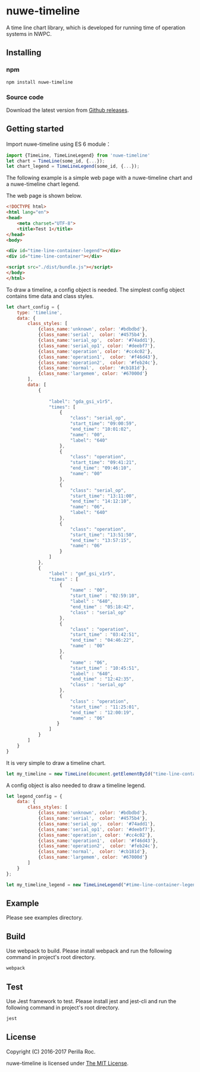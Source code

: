 # nuwe-timeline

A time line chart library, which is developed for running time of operation systems in NWPC.

## Installing

### npm

```
npm install nuwe-timeline
```
### Source code

Download the latest version from [Github releases](https://github.com/perillaroc/nuwe-timeline/releases).

## Getting started

Import nuwe-timeline using ES 6 module：

```javascript
import {TimeLine, TimeLineLegend} from 'nuwe-timeline'
let chart = TimeLine(some_id, {...});
let chart_legend = TimeLineLegend(some_id, {...});
```

The following example is a simple web page with a nuwe-timeline chart and a nuwe-timeline chart legend.

The web page is shown below.

```html
<!DOCTYPE html>
<html lang="en">
<head>
    <meta charset="UTF-8">
    <title>Test 1</title>
</head>
<body>

<div id="time-line-container-legend"></div>
<div id="time-line-container"></div>

<script src="./dist/bundle.js"></script>
</body>
</html>
```

To draw a timeline, a config object is needed. 
The simplest config object contains time data and class styles.

```javascript
let chart_config = {
    type: 'timeline',
    data: {
        class_styles: [
            {class_name:'unknown', color: '#bdbdbd'},
            {class_name:'serial',  color: '#4575b4'},
            {class_name:'serial_op',  color: '#74add1'},
            {class_name:'serial_op1', color: '#deebf7'},
            {class_name:'operation', color: '#cc4c02'},
            {class_name:'operation1',  color: '#f46d43'},
            {class_name:'operation2',  color: '#feb24c'},
            {class_name:'normal',  color: '#cb181d'},
            {class_name:'largemem', color: '#67000d'}
        ],
        data: [           
            {
                
                "label": "gda_gsi_v1r5",
                "times": [
                    {
                        "class": "serial_op",
                        "start_time": "09:00:59",
                        "end_time": "10:01:02",
                        "name": "00",
                        "label": "640"
                    },
                    {
                        "class": "operation",
                        "start_time": "09:41:21",
                        "end_time": "09:46:10",
                        "name": "00"
                    },
                    {
                        "class": "serial_op",
                        "start_time": "13:11:00",
                        "end_time": "14:12:10",
                        "name": "06",
                        "label": "640"
                    },
                    {
                        "class": "operation",
                        "start_time": "13:51:50",
                        "end_time": "13:57:15",
                        "name": "06"
                    }
                ]
            },
            {
                "label" : "gmf_gsi_v1r5",
                "times" : [
                    {
                        "name" : "00",
                        "start_time" : "02:59:10",
                        "label" : "640",
                        "end_time" : "05:18:42",
                        "class" : "serial_op"
                    },
                    {
                        "class" : "operation",
                        "start_time" : "03:42:51",
                        "end_time" : "04:46:22",
                        "name" : "00"
                    },
                    {
                        "name" : "06",
                        "start_time" : "10:45:51",
                        "label" : "640",
                        "end_time" : "12:42:35",
                        "class" : "serial_op"
                    },
                    {
                        "class" : "operation",
                        "start_time" : "11:25:01",
                        "end_time" : "12:00:19",
                        "name" : "06"
                   }
                ]
            }
        ]
    }
}
```

It is very simple to draw a timeline chart.

```javascript
let my_timeline = new TimeLine(document.getElementById("time-line-container"), chart_config);
```

A config object is also needed to draw a timeline legend.

```javascript
let legend_config = {
    data: {
        class_styles: [
            {class_name:'unknown', color: '#bdbdbd'},
            {class_name:'serial',  color: '#4575b4'},
            {class_name:'serial_op',  color: '#74add1'},
            {class_name:'serial_op1', color: '#deebf7'},
            {class_name:'operation', color: '#cc4c02'},
            {class_name:'operation1',  color: '#f46d43'},
            {class_name:'operation2',  color: '#feb24c'},
            {class_name:'normal',  color: '#cb181d'},
            {class_name:'largemem', color: '#67000d'}
        ]
    }
};

let my_timeline_legend = new TimeLineLegend("#time-line-container-legend", legend_config);
```

## Example

Please see examples directory.

## Build

Use webpack to build. Please install webpack and run the following command in project's root directory.

```bash
webpack
```

## Test

Use Jest framework to test. Please install jest and jest-cli and run the following command in project's root directory.

```bash
jest
```

## License

Copyright (C) 2016-2017 Perilla Roc.

nuwe-timeline is licensed under [The MIT License](https://opensource.org/licenses/MIT).
